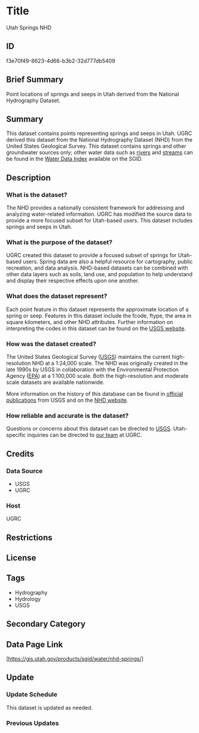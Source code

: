 # Title

Utah Springs NHD

## ID

f3e70f49-8623-4d66-b3b2-32d777db5409

## Brief Summary

Point locations of springs and seeps in Utah derived from the National Hydrography Dataset.

## Summary

This dataset contains points representing springs and seeps in Utah. UGRC derived this dataset from the National Hydrography Dataset (NHD) from the United States Geological Survey. This dataset contains springs and other groundwater sources only; other water data such as [rivers](https://opendata.gis.utah.gov/datasets/utah::utah-major-rivers-polygons/about) and [streams](https://gis.utah.gov/products/sgid/water/nhd-streams/) can be found in the [Water Data Index](https://gis.utah.gov/products/sgid/water/) available on the SGID.

## Description

### What is the dataset?

The NHD provides a nationally consistent framework for addressing and analyzing water-related information. UGRC has modified the source data to provide a more focused subset for Utah-based users. This dataset includes springs and seeps in Utah.

### What is the purpose of the dataset?

UGRC created this dataset to provide a focused subset of springs for Utah-based users. Spring data are also a helpful resource for cartography, public recreation, and data analysis. NHD-based datasets can be combined with other data layers such as soils, land use, and population to help understand and display their respective effects upon one another.

### What does the dataset represent?

Each point feature in this dataset represents the approximate location of a spring or seep. Features in this dataset include the fcode, ftype, the area in square kilometers, and other NHD attributes. Further information on interpreting the codes in this dataset can be found on the [USGS website](https://www.usgs.gov/ngp-standards-and-specifications/national-hydrography-dataset-nhd-data-dictionary-feature-domains).

### How was the dataset created?

The United States Geological Survey ([USGS](usgs.gov)) maintains the current high-resolution NHD at a 1:24,000 scale. The NHD was originally created in the late 1990s by USGS in collaboration with the Environmental Protection Agency ([EPA](https://www.epa.gov/)) at a 1:100,000 scale. Both the high-resolution and moderate scale datasets are available nationwide.

More information on the history of this database can be found in [official publications](https://www.horizon-systems.com/NHDPlusData/NHDPlusV21/Documentation/History/Making_the_Digital_Water_Flow.pdf) from USGS and on the [NHD website](https://www.usgs.gov/national-hydrography/national-hydrography-dataset#:~:text=In%20the%20late%201990s%2C%20the,and%20those%20of%20other%20medium).

### How reliable and accurate is the dataset?

Questions or concerns about this dataset can be directed to [USGS](https://www.usgs.gov/national-hydrography/nhdplus-high-resolution). Utah-specific inquiries can be directed to [our team](https://gis.utah.gov/contact/) at UGRC.

## Credits

### Data Source

- USGS
- UGRC

### Host

UGRC

## Restrictions

## License

## Tags

- Hydrography
- Hydrology
- USGS

## Secondary Category

## Data Page Link

[https://gis.utah.gov/products/sgid/water/nhd-springs/]

## Update

### Update Schedule

This dataset is updated as needed.

### Previous Updates
